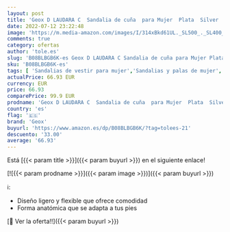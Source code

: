 ```yaml
---
layout: post
title: 'Geox D LAUDARA C  Sandalia de cuña  para Mujer  Plata  Silver   38.5 EU'
date: 2022-07-12 23:22:48
image: 'https://m.media-amazon.com/images/I/314xBkd61UL._SL500_._SL400_.jpg'
comments: true
category: ofertas
author: 'tole.es'
slug: 'B08BLBGB6K-es Geox D LAUDARA C Sandalia de cuña para Mujer Plata Silver...'
sku: 'B08BLBGB6K-es'
tags: [ 'Sandalias de vestir para mujer','Sandalias y palas de mujer','Zapatos','Zapatos para mujer','Zapatos y complementos','geox','sandalia','🇪🇸', ]
actualPrice: 66.93 EUR
currency: EUR
price: 66.93
comparePrice: 99.9 EUR
prodname: 'Geox D LAUDARA C  Sandalia de cuña  para Mujer  Plata  Silver   38.5 EU'
country: 'es'
flag: '🇪🇸'
brand: 'Geox'
buyurl: 'https://www.amazon.es/dp/B08BLBGB6K/?tag=tolees-21'
descuento: '33.00'
average: '66.93'
---
```


Está [{{< param title >}}]({{< param buyurl >}}) en el siguiente enlace!

[![{{< param prodname >}}]({{< param image >}})]({{< param buyurl >}})

ℹ️:

- Diseño ligero y flexible que ofrece comodidad
- Forma anatómica que se adapta a tus pies

[🛒 Ver la oferta!!]({{< param buyurl >}})
